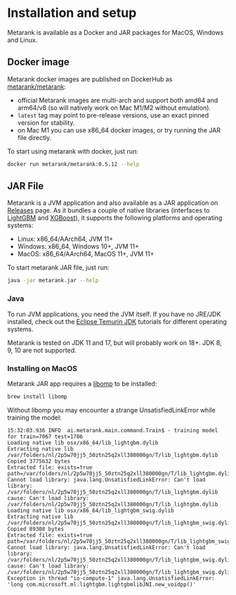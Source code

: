 # Installation and setup

Metarank is available as a Docker and JAR packages for MacOS, Windows and Linux.

## Docker image

Metarank docker images are published on DockerHub as [metarank/metarank](https://hub.docker.com/r/metarank/metarank):
* official Metarank images are multi-arch and support both amd64 and arm64/v8 (so will natively work on Mac M1/M2 without emulation).
* `latest` tag may point to pre-release versions, use an exact pinned version for stability.
* on Mac M1 you can use x86_64 docker images, or try running the JAR file directly.

To start using metarank with docker, just run:
```bash
docker run metarank/metarank:0.5.12 --help
```

## JAR File

Metarank is a JVM application and also available as a JAR application on [Releases](https://github.com/metarank/metarank/releases)
page. As it bundles a couple of native libraries (interfaces to [LightGBM](https://github.com/metarank/lightgbm4j) and
[XGBoost](https://github.com/metarank/xgboost-java)), it supports the following platforms and operating systems:
* Linux: x86_64/AArch64, JVM 11+
* Windows: x86_64, Windows 10+, JVM 11+
* MacOS: x86_64/AArch64, MacOS 11+, JVM 11+

To start metarank JAR file, just run:
```bash
java -jar metarank.jar --help
```

### Java

To run JVM applications, you need the JVM itself. If you have no JRE/JDK installed,
check out the [Eclipse Temurin JDK](https://adoptium.net/installation/) tutorials for different
operating systems.

Metarank is tested on JDK 11 and 17, but will probably work on 18+. JDK 8, 9, 10 are not supported.

### Installing on MacOS

Metarank JAR app requires a [libomp](https://formulae.brew.sh/formula/libomp) to be installed:
```bash
brew install libomp
```

Without libomp you may encounter a strange UnsatisfiedLinkError while training the model:
```
15:32:03.936 INFO  ai.metarank.main.command.Train$ - training model for train=7067 test=1706
Loading native lib osx/x86_64/lib_lightgbm.dylib
Extracting native lib /var/folders/nl/2p5w70jj5_50ztn25q2xll380000gn/T/lib_lightgbm.dylib
Copied 3775632 bytes
Extracted file: exists=true path=/var/folders/nl/2p5w70jj5_50ztn25q2xll380000gn/T/lib_lightgbm.dylib
Cannot load library: java.lang.UnsatisfiedLinkError: Can't load library: /var/folders/nl/2p5w70jj5_50ztn25q2xll380000gn/T/lib_lightgbm.dylib cause: Can't load library: /var/folders/nl/2p5w70jj5_50ztn25q2xll380000gn/T/lib_lightgbm.dylib
Loading native lib osx/x86_64/lib_lightgbm_swig.dylib
Extracting native lib /var/folders/nl/2p5w70jj5_50ztn25q2xll380000gn/T/lib_lightgbm_swig.dylib
Copied 89308 bytes
Extracted file: exists=true path=/var/folders/nl/2p5w70jj5_50ztn25q2xll380000gn/T/lib_lightgbm_swig.dylib
Cannot load library: java.lang.UnsatisfiedLinkError: Can't load library: /var/folders/nl/2p5w70jj5_50ztn25q2xll380000gn/T/lib_lightgbm_swig.dylib cause: Can't load library: /var/folders/nl/2p5w70jj5_50ztn25q2xll380000gn/T/lib_lightgbm_swig.dylib
Exception in thread "io-compute-1" java.lang.UnsatisfiedLinkError: 'long com.microsoft.ml.lightgbm.lightgbmlibJNI.new_voidpp()'
```
